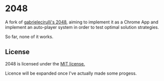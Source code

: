 # 2048
A fork of [gabrielecirulli's 2048](https://github.com/gabrielecirulli/2048),
  aiming to implement it as a Chrome App and implement an auto-player system in
  order to test optimal solution strategies.

So far, none of it works.

## License
2048 is licensed under the [MIT
  license.](https://github.com/gabrielecirulli/2048/blob/master/LICENSE.txt)

Licence will be expanded once I've actually made some progess.
